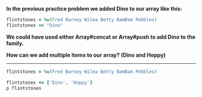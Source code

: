 **In the previous practice problem we added Dino to our array like this:**
```ruby
flintstones = %w(Fred Barney Wilma Betty BamBam Pebbles)
flintstones << "Dino"
```
**We could have used either Array#concat or Array#push to add Dino to the family.**  

**How can we add multiple items to our array? (Dino and Hoppy)**
***
```ruby
flintstones = %w(Fred Barney Wilma Betty BamBam Pebbles)

flintstones += ['Dino', 'Hoppy']
p flintstones
```